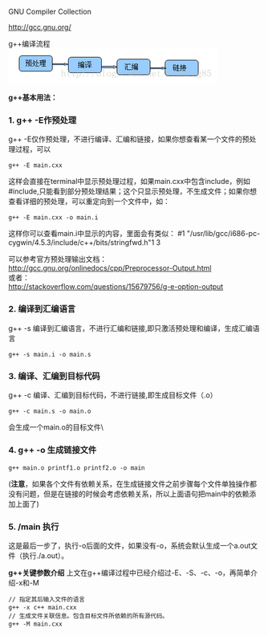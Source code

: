 
GNU Compiler Collection

http://gcc.gnu.org/  

g++编译流程  
![g++编译流程](1.png)

**g++基本用法：**  
### 1. g++ -E作预处理
g++ -E仅作预处理，不进行编译、汇编和链接，如果你想查看某一个文件的预处理过程，可以

```
g++ -E main.cxx
```
这样会直接在terminal中显示预处理过程，如果main.cxx中包含include，例如#include<iostream>,只能看到部分预处理结果；这个只显示预处理，不生成文件；如果你想查看详细的预处理，可以重定向到一个文件中，如：
```
g++ -E main.cxx -o main.i
```
这样你可以查看main.i中显示的内容，里面会有类似：
#1 "/usr/lib/gcc/i686-pc-cygwin/4.5.3/include/c++/bits/stringfwd.h"1 3

可以参考官方预处理输出文档：  
http://gcc.gnu.org/onlinedocs/cpp/Preprocessor-Output.html  
或者：  
http://stackoverflow.com/questions/15679756/g-e-option-output

### 2. 编译到汇编语言
g++ -s 编译到汇编语言，不进行汇编和链接,即只激活预处理和编译，生成汇编语言
```
g++ -s main.i -o main.s
```
### 3. 编译、汇编到目标代码
g++ -c 编译、汇编到目标代码，不进行链接,即生成目标文件（.o）
```
g++ -c main.s -o main.o
```
会生成一个main.o的目标文件\

### 4. g++ -o 生成链接文件
```
g++ main.o printf1.o printf2.o -o main
```
(**注意**，如果各个文件有依赖关系，在生成链接文件之前步骤每个文件单独操作都没有问题，但是在链接的时候会考虑依赖关系，所以上面语句把main中的依赖添加上面了)

### 5. /main 执行
这是最后一步了，执行-o后面的文件，如果没有-o，系统会默认生成一个a.out文件（执行./a.out）。

**g++关键参数介绍** 
上文在g++编译过程中已经介绍过-E、-S、-c、-o，再简单介绍-x和-M
```
// 指定其后输入文件的语言
g++ -x c++ main.cxx
// 生成文件关联信息。包含目标文件所依赖的所有源代码。
g++ -M main.cxx 
```